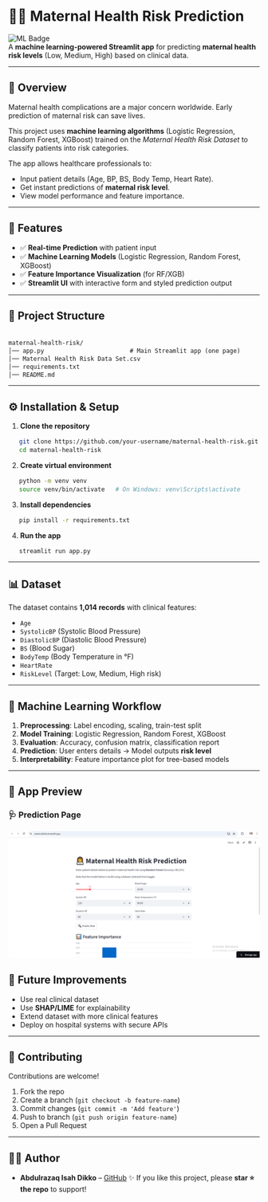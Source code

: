 # 👩‍⚕️ Maternal Health Risk Prediction

![ML Badge](https://img.shields.io/badge/Machine%20Learning-Healthcare-blue?style=for-the-badge)  
A **machine learning-powered Streamlit app** for predicting **maternal health risk levels** (Low, Medium, High) based on clinical data.  

---

## 📌 Overview
Maternal health complications are a major concern worldwide. Early prediction of maternal risk can save lives.  

This project uses **machine learning algorithms** (Logistic Regression, Random Forest, XGBoost) trained on the *Maternal Health Risk Dataset* to classify patients into risk categories.  

The app allows healthcare professionals to:  
- Input patient details (Age, BP, BS, Body Temp, Heart Rate).  
- Get instant predictions of **maternal risk level**.  
- View model performance and feature importance.  

---

## 🚀 Features
- ✅ **Real-time Prediction** with patient input  
- ✅ **Machine Learning Models** (Logistic Regression, Random Forest, XGBoost)  
- ✅ **Feature Importance Visualization** (for RF/XGB)  
- ✅ **Streamlit UI** with interactive form and styled prediction output  

---

## 📂 Project Structure
```

maternal-health-risk/
│── app.py                        # Main Streamlit app (one page)
│── Maternal Health Risk Data Set.csv
│── requirements.txt
│── README.md

````

---
## ⚙️ Installation & Setup

1. **Clone the repository**
   
```bash
   git clone https://github.com/your-username/maternal-health-risk.git
   cd maternal-health-risk
````

2. **Create virtual environment**

```bash
   python -m venv venv
   source venv/bin/activate   # On Windows: venv\Scripts\activate
```

3. **Install dependencies**

```bash
   pip install -r requirements.txt
```

4. **Run the app**

```bash
   streamlit run app.py
```

---

## 📊 Dataset

The dataset contains **1,014 records** with clinical features:

* `Age`
* `SystolicBP` (Systolic Blood Pressure)
* `DiastolicBP` (Diastolic Blood Pressure)
* `BS` (Blood Sugar)
* `BodyTemp` (Body Temperature in °F)
* `HeartRate`
* `RiskLevel` (Target: Low, Medium, High risk)

---

## 🧠 Machine Learning Workflow

1. **Preprocessing**: Label encoding, scaling, train-test split
2. **Model Training**: Logistic Regression, Random Forest, XGBoost
3. **Evaluation**: Accuracy, confusion matrix, classification report
4. **Prediction**: User enters details → Model outputs **risk level**
5. **Interpretability**: Feature importance plot for tree-based models

---

## 📸 App Preview

### 🩺 Prediction Page

![App Screenshot](App_UI.png?text=Maternal+Risk+Prediction+App)


## 📌 Future Improvements

* Use real clinical dataset 
* Use **SHAP/LIME** for explainability
* Extend dataset with more clinical features
* Deploy on hospital systems with secure APIs

---

## 🤝 Contributing

Contributions are welcome!

1. Fork the repo
2. Create a branch (`git checkout -b feature-name`)
3. Commit changes (`git commit -m 'Add feature'`)
4. Push to branch (`git push origin feature-name`)
5. Open a Pull Request

---


## 👨‍💻 Author

* **Abdulrazaq Isah Dikko** – [GitHub](https://github.com/Sir-ABD)
✨ If you like this project, please **star ⭐ the repo** to support!
